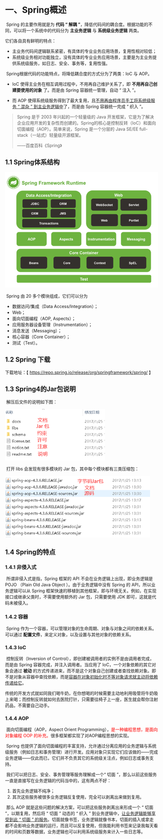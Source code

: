 # 一、Spring概述

​	Spring 的主要作用就是为 **代码 “ 解耦 ”**，降低代码间的耦合度。根据功能的不同，可以将一个系统中的代码分为 **主业务逻辑** 与 **系统级业务逻辑** 两类。

它们各自具有鲜明的特点：

+ 主业务代码间逻辑联系紧密，有具体的专业业务应用场景，复用性相对较低；
+ 系统级业务相对功能独立，没有具体的专业业务应用场景，主要是为主业务提供系统级服务，如日志、安全、事务等，复用性强。

​	Spring根据代码的功能特点，将降低耦合度的方式分为了两类：IoC 与 AOP。

+ IoC 使得主业务在相互调用过程中，不用再自己维护关系了，即 **不用再自己创建要使用的对象** 了。而是由 Spring 容器统一管理，自动 “ 注入 ”。

+ 而 AOP 使得系统级服务得到了最大复用，且<u>不用再由程序员手工将系统级服务 “ 混杂 ” 到主业务逻辑中</u>了，而是由 Spring 容器统一完成 “ 织入 ”。

> Spring 是于 2003 年兴起的一个轻量级的 Java 开发框架，它是为了解决企业应用开发的复杂性而创建的。Spring的核心是控制反转（IoC）和面向切面编程（AOP）。简单来说，Spring 是一个分层的 Java SE/EE full-stack（一站式）轻量级开源框架。
>
> ——百度百科《Spring》

## 1.1 Spring体系结构

<img src="https://raw.githubusercontent.com/hahg2000/SSMPic/main/Spring%E4%BD%93%E7%B3%BB%E7%BB%93%E6%9E%84.png" style="zoom:70%;" />

​	Spring 由 20 多个模块组成，它们可以分为

+ 数据访问/集成（Data Access/Integration）；
+ Web；
+ 面向切面编程（AOP, Aspects）；
+ 应用服务器设备管理（Instrumentation）；
+ 消息发送（Messaging）；
+ 核心容器（Core Container）；
+ 测试（Test）。

## 1.2 Spring 下载

下载地址：【 https://repo.spring.io/release/org/springframework/spring/ 】

## 1.3 Spring4的Jar包说明

​	解压后文件的说明如下图：

<img src="https://raw.githubusercontent.com/hahg2000/SSMPic/main/Jar%E5%8C%85%E8%AF%B4%E6%98%8E1.png" alt="s" style="zoom:80%;" />

​	打开 libs 会发现有很多模块的 Jar 包，其中每个模块都有三类压缩包：

<img src="https://raw.githubusercontent.com/hahg2000/SSMPic/main/Jar%E5%8C%85%E8%AF%B4%E6%98%8E2.png" style="zoom:80%;" />

## 1.4 Spring的特点

### 1.4.1 非侵入式

​	所谓非侵入式是指，Spring 框架的 API 不会在业务逻辑上出现，即业务逻辑是 POJO （Plain Old Java Object ）。由于业务逻辑中没有 Spring 的 API，所以业务逻辑可以从 Spring 框架快速的移植到其他框架，即与环境无关。例如，在实现接口或继承父类时，不需要使用额外的 Jar 包，只需要使用 JDK 即可，这就是代码未被侵入。

### 1.4.2 容器

​	Spring 作为一个容器，可以管理对象的生命周期、对象与对象之间的依赖关系。可以通过 **配置文件**，来定义对象，以及设置与其他对象的依赖关系。

### 1.4.3 IoC

​	控制反转（Inversion  of  Control），即创建被调用者的实例不是由调用者完成，而是由 Spring 容器完成，并注入调用者。当应用了 IoC，一个对象依赖的其它对象会通过 **被动** 的方式传递进来，而不是这个对象自己创建或者查找依赖对象。即不是对象从容器中查找依赖，而是<u>容器在对象初始化时不等对象请求就主动将依赖传递给它</u>。

​	传统的开发方式就如同我们喝牛奶，在你想喝的时候需要主动地利用吸管将牛奶吸上来喝；而控制反转就如何去医院打针，只需要往椅子上一座，医生就会帮你注射药品，不需要自己动手。

### 1.4.4 AOP

​	面向切面编程（AOP，Aspect Orient Programming），<span style="color:red">是一种编程思想，是面向对象编程 OOP 的补充。</span>很多框架都实现了对AOP编程思想的实现。

​	Spring 也提供了面向切面编程的丰富支持，允许通过分离应用的业务逻辑与系统级服务（例如日志和事务管理）进行开发。应用对象只实现它们应该做的——完成业务逻辑——仅此而已，它们并不负责其它的系统级关注点，例如日志或事务支持。

​	我们可以把日志、安全、事务管理等服务理解成一个“ 切面 ”，那么以前这些服务一直是直接写在业务逻辑的代码当中的，这有两点不好：

1. 首先业务逻辑不纯净；
2. 其次这些服务被很多业务逻辑反复使用，完全可以剥离出来做到复用。

​	那么 AOP 就是这些问题的解决方案，可以把这些服务剥离出来形成一个 “ 切面 ”，以期复用，然后将 “ 切面 ” 动态的 “ 织入 ” 到业务逻辑中，<u>让业务逻辑能够享受到此 “ 切面 ” 的服务</u>。切面就像书签，业务逻辑就像书本，切面的插入或拿走都不会影响业务逻辑的运行，而且可以反复使用，但我能利用书签来记录我每天看的时间和页数等数据，业务逻辑也可以利用系统级服务来计入一些日志等。
